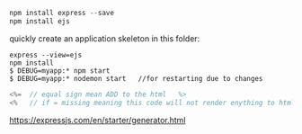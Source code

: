 

```javascript
npm install express --save
npm install ejs
```

quickly create an application skeleton in this folder:
```
express --view=ejs 
npm install
$ DEBUG=myapp:* npm start
$ DEBUG=myapp:* nodemon start   //for restarting due to changes
```

```javascript
<%=  // equal sign mean ADD to the html   %>
<%   // if = missing meaning this code will not render enything to html  %>
```

https://expressjs.com/en/starter/generator.html